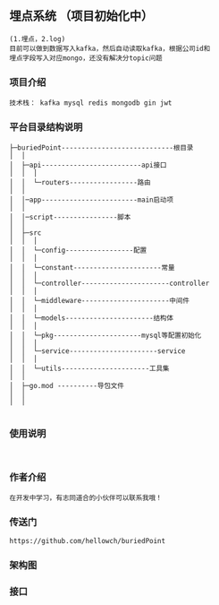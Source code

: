 ## 埋点系统 （项目初始化中）
    (1.埋点，2.log)
    目前可以做到数据写入kafka，然后自动读取kafka，根据公司id和
    埋点字段写入对应mongo，还没有解决分topic问题
### 项目介绍
    技术栈： kafka mysql redis mongodb gin jwt

### 平台目录结构说明
```
├─buriedPoint----------------------------根目录
│  │
│  ├─api-------------------------api接口
│  │  │
│  │  └─routers-----------------路由
│  │
│  │─app------------------------main启动项
│  │
│  │─script----------------脚本
│  │
│  ├─src
│  │  │
│  │  └─config-----------------配置
│  │  │
│  │  └─constant----------------------常量
│  │  │
│  │  └─controller----------------------controller
│  │  │
│  │  └─middleware----------------------中间件
│  │  │
│  │  └─models----------------------结构体
│  │  │
│  │  └─pkg----------------------mysql等配置初始化
│  │  │
│  │  └─service----------------------service
│  │  │
│  │  └─utils----------------------工具集
│  │
│  ├─go.mod ----------导包文件
│  │  
│  │


```


### 使用说明

```
 
```

### 作者介绍

```
在开发中学习，有志同道合的小伙伴可以联系我哦！
```

### 传送门
    https://github.com/hellowch/buriedPoint

### 架构图



### 接口

```


```
